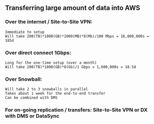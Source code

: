 ## Transferring large amount of data into AWS

### Over the internet / Site-to-Site VPN:
    Immediate to setup
    Will take 200(TB)*1000(GB)*1000(MB)*8(Mb)/100 Mbps = 16,000,000s = 185d

### Over direct connect 1Gbps:
    Long for the one-time setup (over a month)
    Will take 200(TB)*1000(GB)*8(Gb)/1 Gbps = 1,600,000s = 18.5d

### Over Snowball:
    Will take 2 to 3 snowballs in parallel
    Takes about 1 week for the end-to-end transfer
    Can be combined with DMS

### For on-going replication / transfers: Site-to-Site VPN or DX with DMS or DataSync